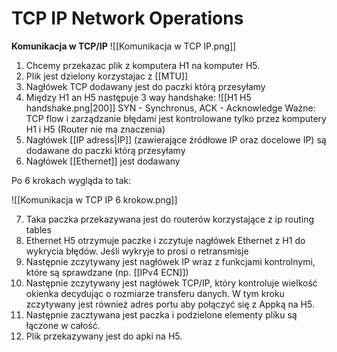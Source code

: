 # TCP IP Network Operations

**Komunikacja w TCP/IP**
![[Komunikacja w TCP IP.png]]

1. Chcemy przekazac plik z komputera H1 na komputer H5.
2. Plik jest dzielony korzystajac z [[MTU]]
3. Nagłówek TCP dodawany jest do paczki którą przesyłamy
4. Między H1 an H5 następuje 3 way handshake:
![[H1 H5 handshake.png|200]]
SYN - Synchronus, ACK - Acknowledge
Ważne: TCP flow i zarządzanie błędami jest kontrolowane tylko przez komputery H1 i H5 (Router nie ma znaczenia)
5. Nagłówek [[IP adress|IP]] (zawierające źródłowe IP oraz docelowe IP) są dodawane do paczki którą przesyłamy
6. Nagłówek [[Ethernet]] jest dodawany

Po 6 krokach wygląda to tak:

![[Komunikacja w TCP IP 6 krokow.png]]

7. Taka paczka przekazywana jest do routerów korzystające z ip routing tables  
8. Ethernet H5 otrzymuje paczke i zczytuje nagłówek Ethernet z H1 do wykrycia błędów. Jeśli wykryje to prosi o retransmisje
9. Następnie zczytywany jest nagłówek IP wraz z funkcjami kontrolnymi, które są sprawdzane (np. [[IPv4 ECN]])
10. Następnie zczytywany jest nagłówek TCP/IP, który kontroluje wielkość okienka decydując o rozmiarze transferu danych. W tym kroku zczytywany jest również adres portu aby połączyć się z Appką na H5.
11. Następnie zacztywana jest paczka i podzielone elementy pliku są łączone w całość.
12. Plik przekazywany jest do apki na H5.